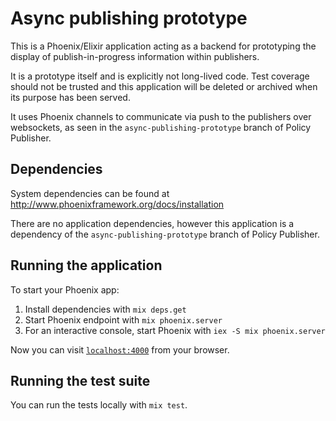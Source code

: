 # Async publishing prototype

This is a Phoenix/Elixir application acting as a backend for prototyping the
display of publish-in-progress information within publishers.

It is a prototype itself and is explicitly not long-lived code.  Test coverage
should not be trusted and this application will be deleted or archived when its
purpose has been served.

It uses Phoenix channels to communicate via push to the publishers over websockets,
as seen in the `async-publishing-prototype` branch of Policy Publisher.

## Dependencies

System dependencies can be found at http://www.phoenixframework.org/docs/installation

There are no application dependencies, however this application is a dependency
of the `async-publishing-prototype` branch of Policy Publisher.

## Running the application

To start your Phoenix app:

  1. Install dependencies with `mix deps.get`
  2. Start Phoenix endpoint with `mix phoenix.server`
  3. For an interactive console, start Phoenix with `iex -S mix phoenix.server`

Now you can visit [`localhost:4000`](http://localhost:4000) from your browser.

## Running the test suite

You can run the tests locally with `mix test`.
